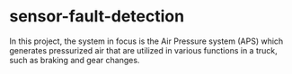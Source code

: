 # sensor-fault-detection
In this project, the system in focus is the Air Pressure system (APS) which generates pressurized air that are utilized in various functions in a truck, such as braking and gear changes.

